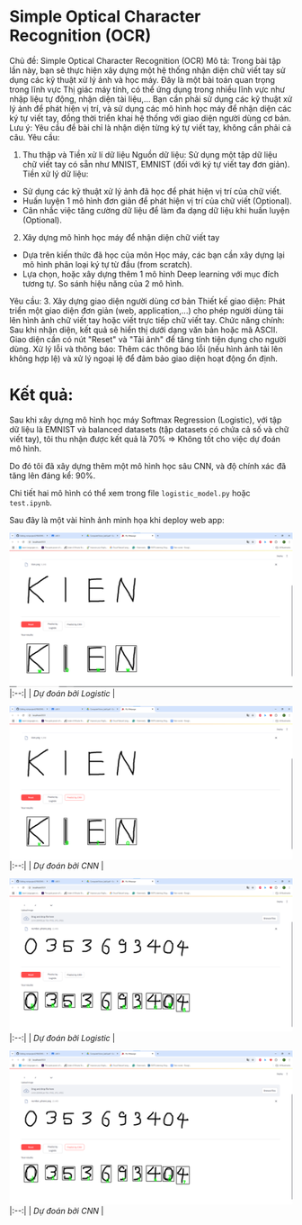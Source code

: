 # Simple Optical Character Recognition (OCR)

Chủ đề: Simple Optical Character Recognition (OCR)
Mô tả:
Trong bài tập lần này, bạn sẽ thực hiện xây dựng một hệ thống nhận diện chữ viết tay sử dụng các kỹ thuật xử lý ảnh và học
máy. Đây là một bài toán quan trọng trong lĩnh vực Thị giác máy tính, có thể ứng dụng trong nhiều lĩnh vực như nhập liệu tự
động, nhận diện tài liệu,... Bạn cần phải sử dụng các kỹ thuật xử lý ảnh để phát hiện vị trí, và sử dụng các mô hình học máy để
nhận diện các ký tự viết tay, đồng thời triển khai hệ thống với giao diện người dùng cơ bản.
Lưu ý: Yêu cầu đề bài chỉ là nhận diện từng ký tự viết tay, không cần phải cả câu.
Yêu cầu:
1. Thu thập và Tiền xử lí dữ liệu
Nguồn dữ liệu: Sử dụng một tập dữ liệu chữ viết tay có sẵn như MNIST, EMNIST (đối với ký tự viết tay đơn giản).
Tiền xử lý dữ liệu:
- Sử dụng các kỹ thuật xử lý ảnh đã học để phát hiện vị trí của chữ viết.
- Huấn luyện 1 mô hình đơn giản để phát hiện vị trí của chữ viết (Optional).
- Cân nhắc việc tăng cường dữ liệu để làm đa dạng dữ liệu khi huấn luyện (Optional).
2. Xây dựng mô hình học máy để nhận diện chữ viết tay
- Dựa trên kiến thức đã học của môn Học máy, các bạn cần xây dựng lại mô hình phân loại ký tự từ đầu (from scratch).
- Lựa chọn, hoặc xây dựng thêm 1 mô hình Deep learning với mục đích tương tự. So sánh hiệu năng của 2 mô hình.

Yêu cầu:
3. Xây dựng giao diện người dùng cơ bản
Thiết kế giao diện: Phát triển một giao diện đơn giản (web, application,...) cho phép người dùng tải lên hình ảnh chữ viết
tay hoặc viết trực tiếp chữ viết tay.
Chức năng chính: Sau khi nhận diện, kết quả sẽ hiển thị dưới dạng văn bản hoặc mã ASCII. Giao diện cần có nút "Reset"
và "Tải ảnh" để tăng tính tiện dụng cho người dùng.
Xử lý lỗi và thông báo: Thêm các thông báo lỗi (nếu hình ảnh tải lên không hợp lệ) và xử lý ngoại lệ để đảm bảo giao
diện hoạt động ổn định.

# Kết quả:
Sau khi xây dựng mô hình học máy Softmax Regression (Logistic), với tập dữ liệu là EMNIST và balanced datasets (tập datasets có chứa cả 
số và chữ viết tay), tôi thu nhận được kết quả là 70% => Không tốt cho việc dự đoán mô hình.

Do đó tôi đã xây dựng thêm một mô hình học sâu CNN, và độ chính xác đã tăng lên đáng kể: 90%.

Chi tiết hai mô hình có thể xem trong file `logistic_model.py` hoặc `test.ipynb`.

Sau đây là một vài hình ảnh minh họa khi deploy web app:


![alt text](/img/anh1.png)
|:--:| 
| *Dự đoán bởi Logistic* |

![alt text](/img/anh2.png)
|:--:| 
| *Dự đoán bởi CNN* |

![alt text](/img/anh3.png)
|:--:| 
| *Dự đoán bởi Logistic* |

![alt text](/img/anh4.png)
|:--:| 
| *Dự đoán bởi CNN* |
